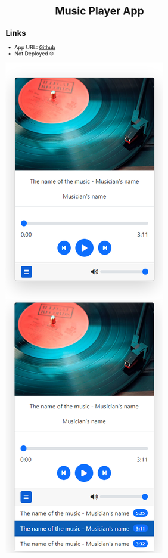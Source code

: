 <h1 align="center">Music Player App</h1>

## Links
- App URL: [Github](https://github.com/ibrahimov13/Notes-App.git)
- Not Deployed 🌐

<p>
  <img src="https://github.com/ibrahimov13/repository-assets/blob/ecd4f78b6a0c8687807797d2b66231b4033f86ca/assets/music%20app%20mobile.png" alt="Notes App">&nbsp;&nbsp;&nbsp;&nbsp;&nbsp;&nbsp;
  <img src="https://github.com/ibrahimov13/repository-assets/blob/ecd4f78b6a0c8687807797d2b66231b4033f86ca/assets/music%20app%20mobile%20expand.png" alt="Notes App">
</p>
